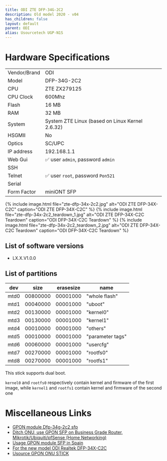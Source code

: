 ```yaml
---
title: ODI ZTE DFP-34G-2C2
description: Old model 2020 - v04
has_children: false
layout: default
parent: ODI
alias: Usourcetech UGP-N1S
---
```


# Hardware Specifications

|              |                                                 |
| ------------ | ----------------------------------------------- |
| Vendor/Brand | ODI                                             |
| Model        | DFP-34G-2C2                                     |
| CPU          | ZTE ZX279125                                    |
| CPU Clock    | 600Mhz                                          |
| Flash        | 16 MB                                           |
| RAM          | 32 MB                                           |
| System       | System ZTE Linux (based on Linux Kernel 2.6.32) |
| HSGMII       | No                                              |
| Optics       | SC/UPC                                          |
| IP address   | 192.168.1.1                                     |
| Web Gui      | ✅ user `admin`, password `admin`               |
| SSH          |                                                 |
| Telnet       | ✅ user `root`, password `Pon521`               |
| Serial       |                                                 |
| Form Factor  | miniONT SFP                                     |


{% include image.html file="zte-dfp-34x-2c2.jpg" alt="ODI ZTE DFP-34X-C2C" caption="ODI ZTE DFP-34X-C2C" %}
{% include image.html file="zte-dfp-34x-2c2_teardown_1.jpg" alt="ODI ZTE DFP-34X-C2C Teardown" caption="ODI DFP-34X-C2C Teardown" %}
{% include image.html file="zte-dfp-34x-2c2_teardown_2.jpg" alt="ODI ZTE DFP-34X-C2C Teardown" caption="ODI DFP-34X-C2C Teardown" %}

## List of software versions
- LX.X.V1.0.0

## List of partitions
 
| dev   | size     | erasesize | name             |
| ----- | -------- | --------- | ---------------- |
| mtd0  | 00800000 | 00001000  | "whole flash"    |
| mtd1  | 00040000 | 00001000  | "uboot"          |
| mtd2  | 00130000 | 00001000  | "kernel0"        |
| mtd3  | 00130000 | 00001000  | "kernel1"        |
| mtd4  | 00010000 | 00001000  | "others"         |
| mtd5  | 00010000 | 00001000  | "parameter tags" |
| mtd6  | 00060000 | 00001000  | "usercfg"        |
| mtd7  | 00270000 | 00001000  | "rootfs0"        |
| mtd8  | 00270000 | 00001000  | "rootfs1"        |


This stick supports dual boot. 

`kernel0` and `rootfs0` respectively contain kernel and firmware of the first image, while `kernel1` and `rootfs1` contain kernel and firmware of the second one

# Miscellaneous Links

- [GPON module Dfp-34g-2c2 sfp](https://forum.openwrt.org/t/gpon-module-dfp-34g-2c2-sfp/51641)
- [Ditch ONU, use GPON SFP on Business Grade Router, Mikrotik/Ubiquiti/pfSense (Home Networking)](https://forum.lowyat.net/topic/4925452)
- [Usage GPON module SFP in Spain](https://forum.mikrotik.com/viewtopic.php?t=116364&start=300)
- [For the new model ODI Realtek DFP-34X-C2C](/ont-odi-realtek-dfp-34x-2c2)
- [Usource GPON ONU STICK](https://www.usourcetech.com/web/userfiles/download/GPONSTICKSFPCLASSB-2B_Rev01.pdf)
